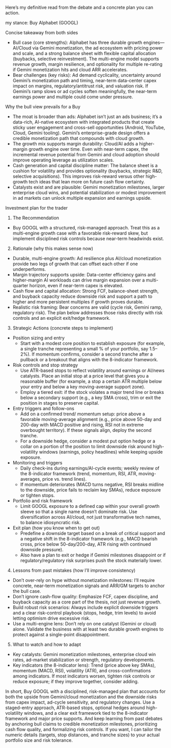 Here’s my definitive read from the debate and a concrete plan you can action.

 my stance: Buy Alphabet (GOOGL)

Concise takeaway from both sides
- Bull case (core strengths): Alphabet has three durable growth engines—AI/Cloud via Gemini monetization, the ad ecosystem with pricing power and scale, and a strong balance sheet with flexible capital allocation (buybacks, selective reinvestment). The multi-engine model supports revenue growth, margin resilience, and optionality for multiple re-rating if Gemini monetization hits and cloud ARR accelerates.
- Bear challenges (key risks): Ad demand cyclicality, uncertainty around Gemini’s monetization path and timing, near-term data-center capex impact on margins, regulatory/antitrust risk, and valuation risk. If Gemini’s ramp slows or ad cycles soften meaningfully, the near-term earnings power and multiple could come under pressure.

Why the bull view prevails for a Buy
- The moat is broader than ads: Alphabet isn’t just an ads business; it’s a data-rich, AI-native ecosystem with integrated products that create sticky user engagement and cross-sell opportunities (Android, YouTube, Cloud, Gemini tooling). Gemini’s enterprise-grade design offers a credible monetization path that compounds with cloud growth.
- The growth mix supports margin durability: Cloud/AI adds a higher-margin growth engine over time. Even with near-term capex, the incremental revenue potential from Gemini and cloud adoption should improve operating leverage as utilization scales.
- Cash generation and capital discipline matter: The balance sheet is a cushion for volatility and provides optionality (buybacks, strategic R&D, selective acquisitions). This improves risk-reward versus other high-growth tech ideas that lean more on future cash flow certainty.
- Catalysts exist and are plausible: Gemini monetization milestones, larger enterprise cloud wins, and potential stabilization or modest improvement in ad markets can unlock multiple expansion and earnings upside.

Investment plan for the trader

1) The Recommendation
- Buy GOOGL with a structured, risk-managed approach. Treat this as a multi-engine growth case with a favorable risk-reward skew, but implement disciplined risk controls because near-term headwinds exist.

2) Rationale (why this makes sense now)
- Durable, multi-engine growth: Ad resilience plus AI/cloud monetization provide two legs of growth that can offset each other if one underperforms.
- Margin trajectory supports upside: Data-center efficiency gains and higher-margin AI workloads can drive margin expansion over a multi-quarter horizon, even if near-term capex is elevated.
- Cash flow and capital allocation: Strong FCF, balance-sheet strength, and buyback capacity reduce downside risk and support a path to higher and more persistent multiples if growth proves durable.
- Realistic risk framing: Bear concerns are valid (cycle risk, Gemini ramp, regulatory risk). The plan below addresses those risks directly with risk controls and an explicit exit/hedge framework.

3) Strategic Actions (concrete steps to implement)
- Position sizing and entry
  - Start with a modest core position to establish exposure (for example, a single tranche representing a small % of your portfolio, say 1.5–2%). If momentum confirms, consider a second tranche after a pullback or a breakout that aligns with the 8-indicator framework.
- Risk controls and stop strategy
  - Use ATR-based stops to reflect volatility around earnings or AI/news catalysts. Place an initial stop at a price level that gives you a reasonable buffer (for example, a stop a certain ATR multiple below your entry and below a key moving-average support zone).
  - Employ a tiered exit: if the stock violates a major trend line or breaks below a secondary support (e.g., a key SMA cross), trim or exit the position in stages to preserve capital.
- Entry triggers and follow-ons
  - Add on a confirmed trend/ momentum setup: price above a favorable moving-average alignment (e.g., price above 50-day and 200-day with MACD positive and rising, RSI not in extreme overbought territory). If these signals align, deploy the second tranche.
  - For a downside hedge, consider a modest put option hedge or a collar on a portion of the position to limit downside risk around high-volatility windows (earnings, policy headlines) while keeping upside exposure.
- Monitoring and triggers
  - Daily check-ins during earnings/AI-cycle events; weekly review of the 8-indicator framework (trend, momentum, RSI, ATR, moving-averages, price vs. trend lines).
  - If momentum deteriorates (MACD turns negative, RSI breaks midline to the downside, price fails to reclaim key SMAs), reduce exposure or tighten stops.
- Portfolio and risk framework
  - Limit GOOGL exposure to a defined cap within your overall growth sleeve so that a single name doesn’t dominate risk. Use diversification across AI/cloud, not just transformative tech names, to balance idiosyncratic risk.
- Exit plan (how you know when to get out)
  - Predefine a downside target based on a break of critical support and a negative shift in the 8-indicator framework (e.g., MACD bearish cross, price below 50-day/200-day, ATR rising with continued downside pressure).
  - Also have a plan to exit or hedge if Gemini milestones disappoint or if regulatory/regulatory risk surprises push the stock materially lower.

4) Lessons from past mistakes (how I’ll improve consistency)
- Don’t over-rely on hype without monetization milestones: I’ll require concrete, near-term monetization signals and ARR/GM targets to anchor the bull case.
- Don’t ignore cash-flow quality: Emphasize FCF, capex discipline, and buyback capacity as a core part of the thesis, not just revenue growth.
- Build robust risk scenarios: Always include explicit downside triggers and a clear risk-control playbook (stops, hedge, trim levels) to avoid letting optimism drive excessive risk.
- Use a multi-engine lens: Don’t rely on one catalyst (Gemini or cloud) alone. Validate the business with at least two durable growth engines to protect against a single-point disappointment.

5) What to watch and how to adapt
- Key catalysts: Gemini monetization milestones, enterprise cloud win rates, ad-market stabilization or strength, regulatory developments.
- Key indicators (the 8-indicator lens): Trend (price above key SMAs), momentum (MACD, RSI), volatility (ATR), and cross-confirmations among indicators. If most indicators worsen, tighten risk controls or reduce exposure; if they improve together, consider adding.

In short, Buy GOOGL with a disciplined, risk-managed plan that accounts for both the upside from Gemini/cloud monetization and the downside risks from capex impact, ad-cycle sensitivity, and regulatory changes. Use a staged-entry approach, ATR-based stops, optional hedges around high-volatility windows, and a clear exit framework tied to the 8-indicator framework and major price supports. And keep learning from past debates by anchoring bull claims to credible monetization milestones, prioritizing cash flow quality, and formalizing risk controls. If you want, I can tailor the numeric details (targets, stop distances, and tranche sizes) to your actual portfolio size and risk tolerance.